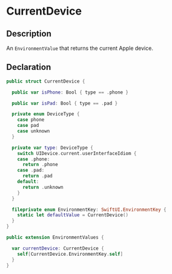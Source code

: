 # CurrentDevice

## Description 
An `EnvironmentValue` that returns the current Apple device.


## Declaration
``` swift
public struct CurrentDevice {

  public var isPhone: Bool { type == .phone }

  public var isPad: Bool { type == .pad }

  private enum DeviceType {
    case phone
    case pad
    case unknown
  }

  private var type: DeviceType {
    switch UIDevice.current.userInterfaceIdiom {
    case .phone:
      return .phone
    case .pad:
      return .pad
    default:
      return .unknown
    }
  }

  fileprivate enum EnvironmentKey: SwiftUI.EnvironmentKey {
    static let defaultValue = CurrentDevice()
  }
}

public extension EnvironmentValues {

  var currentDevice: CurrentDevice {
    self[CurrentDevice.EnvironmentKey.self]
  }
}

```